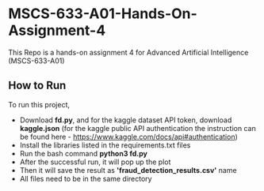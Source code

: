 # MSCS-633-A01-Hands-On-Assignment-4
This Repo is a hands-on assignment 4 for Advanced Artificial Intelligence (MSCS-633-A01)
## How to Run
To run this project,
- Download **fd.py**, and for the kaggle dataset API token, download **kaggle.json** (for the kaggle public API authentication the instruction  can be found here - https://www.kaggle.com/docs/api#authentication)
- Install the libraries listed in the requirements.txt files
- Run the bash command **python3 fd.py**
- After the successful run, it will pop up the plot
- Then it will save the result as **'fraud_detection_results.csv'** name
- All files need to be in the same directory 

